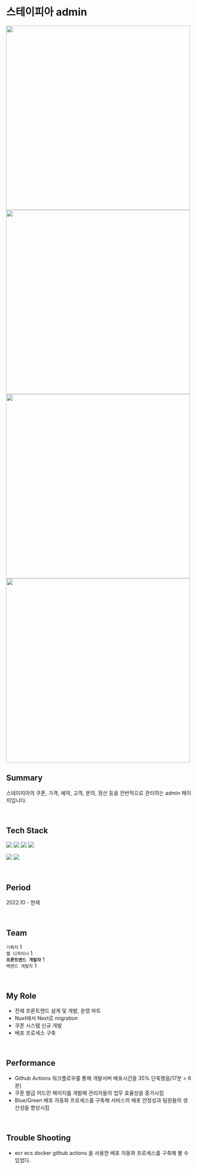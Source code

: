 # 스테이피아 admin
<img src="https://user-images.githubusercontent.com/48729083/223744214-1fba216d-9f2f-43b4-8930-34098d0b9375.png" width="500" />
<img src="https://user-images.githubusercontent.com/48729083/223744233-d2f109b4-d98a-4655-86f0-d494eb497eac.png" width="500" />
<img src="https://user-images.githubusercontent.com/48729083/223744255-a1fc0bdf-1fa3-4962-b95b-ddf127147ca1.png" width="500" />
<img src="https://user-images.githubusercontent.com/48729083/223744268-f42791f3-daaf-44ef-9b79-63721d885bac.png" width="500" />

<br>

## Summary
스테이피아의 쿠폰, 가격, 예약, 고객, 문의, 정산 등을 전반적으로 관리하는 admin 페이지입니다.

<br>

## Tech Stack
<img src="https://img.shields.io/badge/html5-E34F26?style=flat-square&logo=html5&logoColor=white"> <img src="https://img.shields.io/badge/css3-1572B6?style=flat-square&logo=css3&logoColor=white"> <img src="https://img.shields.io/badge/sass-CC6699?style=flat-square&logo=sass&logoColor=white"> <img src="https://img.shields.io/badge/tailwindcss-06B6D4?style=flat-square&logo=tailwindcss&logoColor=white">

<img src="https://img.shields.io/badge/javascript-F7DF1E?style=flat-square&logo=javascript&logoColor=black"> <img src="https://img.shields.io/badge/typescript-3178C6?style=flat-square&logo=typescript&logoColor=white">

<br>

## Period
2022.10 - 현재

<br>

## Team
`기획자` 1  
`웹 디자이너` 1  
**`프론트엔드 개발자`** 1  
`백엔드 개발자` 1

<br>

## My Role
+ 전체 프론트엔드 설계 및 개발, 운영 파트
+ Nuxt에서 Next로 migration
+ 쿠폰 시스템 신규 개발
+ 배포 프로세스 구축

<br>

## Performance
+ Github Actions 워크플로우를 통해 개발서버 배포시간을 35% 단축했음(17분 > 6분)
+ 쿠폰 발급 어드민 페이지를 개발해 관리자들의 업무 효율성을 증가시킴
+ Blue/Green 배포 자동화 프로세스를 구축해 서비스의 배포 안정성과 팀원들의 생산성을 향상시킴

<br>

## Trouble Shooting
+ ecr ecs docker github actions 을 사용한 배포 자동화 프로세스를 구축해 볼 수 있었다.

